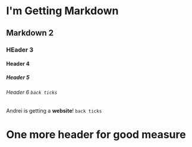 # I'm Getting Markdown
## Markdown 2
### HEader 3
#### Header 4
##### Header 5
###### Header 6 <angled brackets> `back ticks`
  Andrei is getting a **website**!  <angled brackets> `back ticks`
  
<h1>One more header for good measure</h1>
